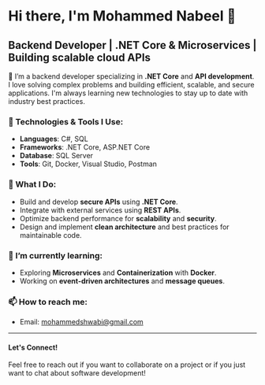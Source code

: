 # Hi there, I'm Mohammed Nabeel 👋

## Backend Developer | .NET Core & Microservices | Building scalable cloud APIs

🚀 I’m a backend developer specializing in **.NET Core** and **API development**.  
I love solving complex problems and building efficient, scalable, and secure applications. I'm always learning new technologies to stay up to date with industry best practices.

### 🔧 Technologies & Tools I Use:
- **Languages**: C#, SQL
- **Frameworks**: .NET Core, ASP.NET Core
- **Database**: SQL Server
- **Tools**: Git, Docker, Visual Studio, Postman

### 🚀 What I Do:
- Build and develop **secure APIs** using **.NET Core**.
- Integrate with external services using **REST APIs**.
- Optimize backend performance for **scalability** and **security**.
- Design and implement **clean architecture** and best practices for maintainable code.

### 🌱 I’m currently learning:
- Exploring **Microservices** and **Containerization** with **Docker**.
- Working on **event-driven architectures** and **message queues**.

### 📫 How to reach me:
- Email: mohammedshwabi@gmail.com

---

#### Let's Connect!
Feel free to reach out if you want to collaborate on a project or if you just want to chat about software development!

